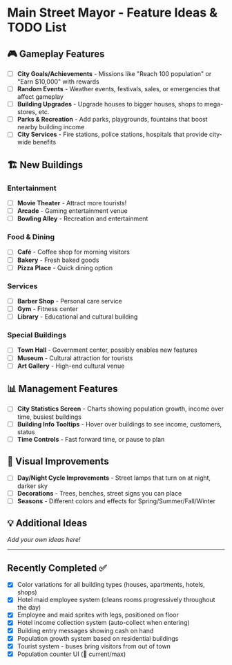 # Main Street Mayor - Feature Ideas & TODO List

## 🎮 Gameplay Features

- [ ] **City Goals/Achievements** - Missions like "Reach 100 population" or "Earn $10,000" with rewards
- [ ] **Random Events** - Weather events, festivals, sales, or emergencies that affect gameplay
- [ ] **Building Upgrades** - Upgrade houses to bigger houses, shops to mega-stores, etc.
- [ ] **Parks & Recreation** - Add parks, playgrounds, fountains that boost nearby building income
- [ ] **City Services** - Fire stations, police stations, hospitals that provide city-wide benefits

## 🏗️ New Buildings

### Entertainment
- [ ] **Movie Theater** - Attract more tourists!
- [ ] **Arcade** - Gaming entertainment venue
- [ ] **Bowling Alley** - Recreation and entertainment

### Food & Dining
- [ ] **Café** - Coffee shop for morning visitors
- [ ] **Bakery** - Fresh baked goods
- [ ] **Pizza Place** - Quick dining option

### Services
- [ ] **Barber Shop** - Personal care service
- [ ] **Gym** - Fitness center
- [ ] **Library** - Educational and cultural building

### Special Buildings
- [ ] **Town Hall** - Government center, possibly enables new features
- [ ] **Museum** - Cultural attraction for tourists
- [ ] **Art Gallery** - High-end cultural venue

## 📊 Management Features

- [ ] **City Statistics Screen** - Charts showing population growth, income over time, busiest buildings
- [ ] **Building Info Tooltips** - Hover over buildings to see income, customers, status
- [ ] **Time Controls** - Fast forward time, or pause to plan

## 🎨 Visual Improvements

- [ ] **Day/Night Cycle Improvements** - Street lamps that turn on at night, darker sky
- [ ] **Decorations** - Trees, benches, street signs you can place
- [ ] **Seasons** - Different colors and effects for Spring/Summer/Fall/Winter

## 💡 Additional Ideas

_Add your own ideas here!_

---

## Recently Completed ✅

- [x] Color variations for all building types (houses, apartments, hotels, shops)
- [x] Hotel maid employee system (cleans rooms progressively throughout the day)
- [x] Employee and maid sprites with legs, positioned on floor
- [x] Hotel income collection system (auto-collect when entering)
- [x] Building entry messages showing cash on hand
- [x] Population growth system based on residential buildings
- [x] Tourist system - buses bring visitors from out of town
- [x] Population counter UI (👥 current/max)
